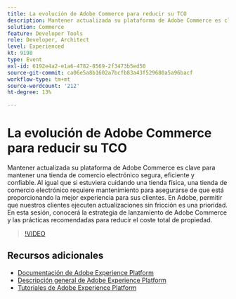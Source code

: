 ```yaml
---
title: La evolución de Adobe Commerce para reducir su TCO
description: Mantener actualizada su plataforma de Adobe Commerce es clave para mantener una tienda de comercio electrónico segura, eficiente y confiable. Al igual que si estuviera cuidando una tienda física, una tienda de comercio electrónico requiere mantenimiento para asegurarse de que está proporcionando la mejor experiencia para sus clientes.  En Adobe, permitir que nuestros clientes ejecuten actualizaciones sin fricción es una prioridad. En esta sesión, conocerá la estrategia de lanzamiento de Adobe Commerce y las prácticas recomendadas para reducir el coste total de propiedad.
solution: Commerce
feature: Developer Tools
role: Developer, Architect
level: Experienced
kt: 9198
type: Event
exl-id: 6192e4a2-e1a6-4782-8569-2f3473b5ed50
source-git-commit: ca06e5a8b1602a7bcfb83a43f529680a5a96bacf
workflow-type: tm+mt
source-wordcount: '212'
ht-degree: 13%

---
```


# La evolución de Adobe Commerce para reducir su TCO

Mantener actualizada su plataforma de Adobe Commerce es clave para mantener una tienda de comercio electrónico segura, eficiente y confiable. Al igual que si estuviera cuidando una tienda física, una tienda de comercio electrónico requiere mantenimiento para asegurarse de que está proporcionando la mejor experiencia para sus clientes.  En Adobe, permitir que nuestros clientes ejecuten actualizaciones sin fricción es una prioridad. En esta sesión, conocerá la estrategia de lanzamiento de Adobe Commerce y las prácticas recomendadas para reducir el coste total de propiedad.

>[!VIDEO](https://video.tv.adobe.com/v/337765/?quality=12&learn=on&hidetitle=true)

## Recursos adicionales

- [Documentación de Adobe Experience Platform](https://experienceleague.adobe.com/docs/experience-platform.html)
- [Descripción general de Adobe Experience Platform](https://experienceleague.adobe.com/docs/experience-platform/landing/home.html?lang=es)
- [Tutoriales de Adobe Experience Platform](https://experienceleague.adobe.com/docs/platform-learn/tutorials/overview.html?lang=es)

